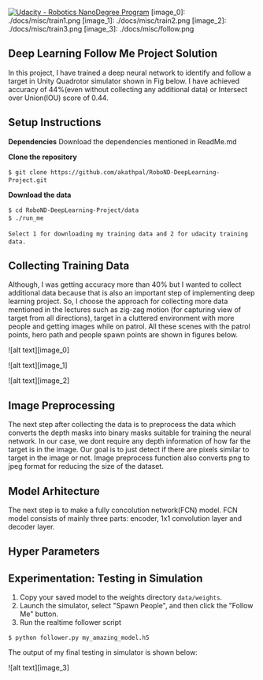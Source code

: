 [![Udacity - Robotics NanoDegree Program](https://s3-us-west-1.amazonaws.com/udacity-robotics/Extra+Images/RoboND_flag.png)](https://www.udacity.com/robotics)
[image_0]: ./docs/misc/train1.png
[image_1]: ./docs/misc/train2.png
[image_2]: ./docs/misc/train3.png
[image_3]: ./docs/misc/follow.png


## Deep Learning Follow Me Project Solution ##

In this project, I have trained a deep neural network to identify and follow a target in Unity Quadrotor simulator shown in Fig below. I have achieved accuracy of 44%(even without collecting any additional data) or Intersect over Union(IOU) score of 0.44.

## Setup Instructions

**Dependencies**
Download the dependencies mentioned in ReadMe.md

**Clone the repository**
```
$ git clone https://github.com/akathpal/RoboND-DeepLearning-Project.git
```

**Download the data**
```
$ cd RoboND-DeepLearning-Project/data
$ ./run_me

Select 1 for downloading my training data and 2 for udacity training data.
```

## Collecting Training Data 

Although, I was getting accuracy more than 40% but I wanted to collect additional data because that is also an important step of implementing deep learning project. So, I choose the approach for collecting more data mentioned in the lectures such as zig-zag motion (for capturing view of target from all directions), target in a cluttered environment with more people and getting images while on patrol. All these scenes with the patrol points, hero path and people spawn points are shown in figures below.

![alt text][image_0] 

![alt text][image_1] 

![alt text][image_2] 

## Image Preprocessing

The next step after collecting the data is to preprocess the data which converts the depth masks into binary masks suitable for training the neural network. In our case, we dont require any depth information of how far the target is in the image. Our goal is to just detect if there are pixels similar to target in the image or not. 
Image preprocess function also converts png to jpeg format for reducing the size of the dataset.

## Model Arhitecture

The next step is to make a fully concolution network(FCN) model. FCN model consists of mainly three parts: encoder, 1x1 convolution layer and decoder layer. 

## Hyper Parameters



## Experimentation: Testing in Simulation
1. Copy your saved model to the weights directory `data/weights`.
2. Launch the simulator, select "Spawn People", and then click the "Follow Me" button.
3. Run the realtime follower script
```
$ python follower.py my_amazing_model.h5
```

The output of my final testing in simulator is shown below:

![alt text][image_3]
